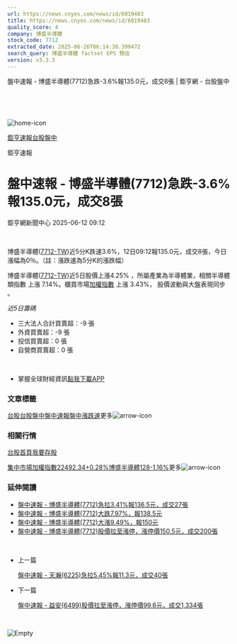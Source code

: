 ```yaml
---
url: https://news.cnyes.com/news/id/6019483
title: https://news.cnyes.com/news/id/6019483
quality_score: 4
company: 博盛半導體
stock_code: 7712
extracted_date: 2025-06-26T06:14:30.399472
search_query: 博盛半導體 factset EPS 預估
version: v3.3.3
---
```


盤中速報 - 博盛半導體(7712)急跌-3.6%報135.0元，成交8張 | 鉅亨網 - 台股盤中

‌

‌

![home-icon](/assets/icons/breadCrumb/symbol-icon-home.svg)

[鉅亨速報](/news/cat/anue_live)[台股盤中](/news/cat/tw_live)

鉅亨速報

# 盤中速報 - 博盛半導體(7712)急跌-3.6%報135.0元，成交8張

鉅亨網新聞中心 2025-06-12 09:12

‌

博盛半導體([7712-TW](https://www.cnyes.com/twstock/7712))近5分K跌速3.6%，12日09:12報135.0元，成交8張，今日漲幅為0％。（註：漲跌速為5分K的漲跌幅）

博盛半導體([7712-TW](https://www.cnyes.com/twstock/7712))近5日股價上漲4.25% ，所屬產業為半導體業，相關半導體類指數 上漲 7.14%。櫃買市場[加權指數](https://invest.cnyes.com/index/TWS/TSE01) 上漲 3.43%， 股價波動與大盤表現同步 。

*近5日籌碼*

* 三大法人合計買賣超：-9 張
* 外資買賣超：-9 張
* 投信買賣超：0 張
* 自營商買賣超：0 張

‌

* 掌握全球財經資訊[點我下載APP](http://www.cnyes.com/app/?utm_source=mweb&utm_medium=HamMenuBanner&utm_campaign=fixed&utm_content=entr)

### 文章標籤

[台股](https://news.cnyes.com/tag/台股 "台股")[台股盤中](https://news.cnyes.com/tag/台股盤中 "台股盤中")[盤中速報](https://news.cnyes.com/tag/盤中速報 "盤中速報")[盤中漲跌速](https://news.cnyes.com/tag/盤中漲跌速 "盤中漲跌速")更多![arrow-icon](/assets/icons/arrows/arrow-down.svg)

### 相關行情

[台股首頁](https://www.cnyes.com/twstock)[我要存股](https://supr.link/8OHaU)

[集中市場加權指數22492.34+0.28%](https://invest.cnyes.com/index/TWS/TSE01)[博盛半導體128-1.16%](https://www.cnyes.com/twstock/7712)更多![arrow-icon](/assets/icons/arrows/arrow-down.svg)

### 延伸閱讀

* [盤中速報 - 博盛半導體(7712)急拉3.41%報136.5元，成交27張](/news/id/6017896)
* [盤中速報 - 博盛半導體(7712)大跌7.97%，報138.5元](/news/id/5966882)
* [盤中速報 - 博盛半導體(7712)大漲9.49%，報150元](/news/id/5962194)
* [盤中速報 - 博盛半導體(7712)股價拉至漲停，漲停價150.5元，成交200張](/news/id/5962130)

‌

* 上一篇

  [盤中速報 - 天瀚(6225)急拉5.45%報11.3元，成交40張](/news/id/6019777)
* 下一篇

  [盤中速報 - 益安(6499)股價拉至漲停，漲停價99.6元，成交1,334張](/news/id/6018137)

‌

![Empty](/assets/icons/skeleton/empty-image.svg)

‌